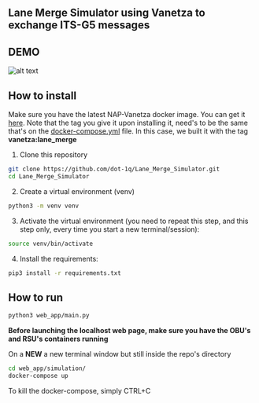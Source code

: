 ## Lane Merge Simulator using Vanetza to exchange ITS-G5 messages

## DEMO
![alt text](lane_merge.gif)

## How to install

Make sure you have the latest NAP-Vanetza docker image.
You can get it [here](https://code.nap.av.it.pt/mobility-networks/vanetza).
Note that the tag you give it upon installing it, need's to be the same that's on the [docker-compose.yml](web_app/simulation/docker-compose.yml) file.
In this case, we built it with the tag **vanetza:lane_merge**
1. Clone this repository
```bash
git clone https://github.com/dot-1q/Lane_Merge_Simulator.git
cd Lane_Merge_Simulator
```

2. Create a virtual environment (venv)
```bash
python3 -m venv venv
```

3. Activate the virtual environment (you need to repeat this step, and this step only, every time you start a new terminal/session):
```bash
source venv/bin/activate
```

4. Install the requirements:
```bash
pip3 install -r requirements.txt
```

## How to run

```bash
python3 web_app/main.py
```

**Before launching the localhost web page, make sure you have the OBU's and RSU's containers running**

On a **NEW** a new terminal window but still inside the repo's directory
```bash
cd web_app/simulation/
docker-compose up 
```
To kill the docker-compose, simply CTRL+C

